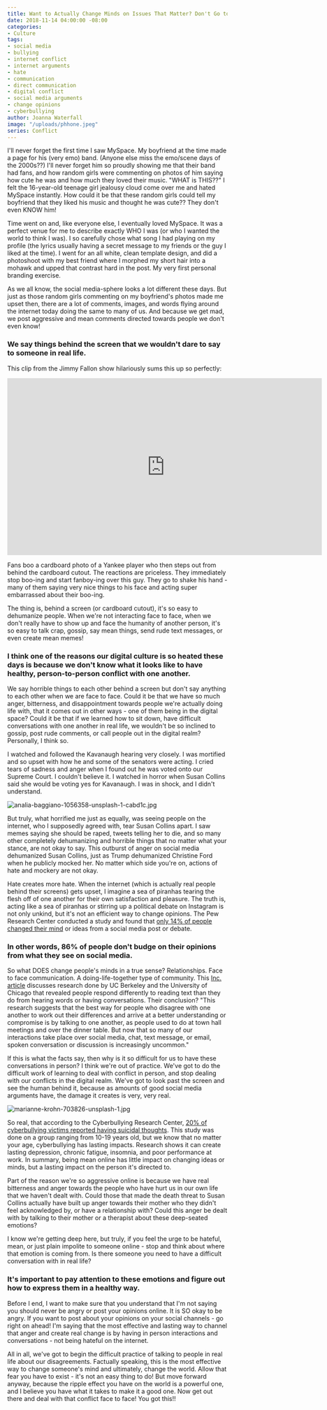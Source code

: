 ```yaml
---
title: Want to Actually Change Minds on Issues That Matter? Don't Go to the Internet
date: 2018-11-14 04:00:00 -08:00
categories:
- Culture
tags:
- social media
- bullying
- internet conflict
- internet arguments
- hate
- communication
- direct communication
- digital conflict
- social media arguments
- change opinions
- cyberbullying
author: Joanna Waterfall
image: "/uploads/phhone.jpeg"
series: Conflict
---
```


I'll never forget the first time I saw MySpace. My boyfriend at the time made a page for his (very emo) band. (Anyone else miss the emo/scene days of the 2000s??) I'll never forget him so proudly showing me that their band had fans, and how random girls were commenting on photos of him saying how cute he was and how much they loved their music. "WHAT is THIS??" I felt the 16-year-old teenage girl jealousy cloud come over me and hated MySpace instantly. How could it be that these random girls could tell my boyfriend that they liked his music and thought he was cute?? They don't even KNOW him!

Time went on and, like everyone else, I eventually loved MySpace. It was a perfect venue for me to describe exactly WHO I was (or who I wanted the world to think I was). I so carefully chose what song I had playing on my profile (the lyrics usually having a secret message to my friends or the guy I liked at the time). I went for an all white, clean template design, and did a photoshoot with my best friend where I morphed my short hair into a mohawk and upped that contrast hard in the post. My very first personal branding exercise.

As we all know, the social media-sphere looks a lot different these days. But just as those random girls commenting on my boyfriend's photos made me upset then, there are a lot of comments, images, and words flying around the internet today doing the same to many of us. And because we get mad, we post aggressive and mean comments directed towards people we don't even know! 

### We say things behind the screen that we wouldn't dare to say to someone in real life. 

This clip from the Jimmy Fallon show hilariously sums this up so perfectly:

<iframe width="720" height="405" src="https://www.youtube.com/embed/0b9rOji_PWY" frameborder="0" allow="accelerometer; autoplay; encrypted-media; gyroscope; picture-in-picture" allowfullscreen></iframe>

Fans boo a cardboard photo of a Yankee player who then steps out from behind the cardboard cutout. The reactions are priceless. They immediately stop boo-ing and start fanboy-ing over this guy. They go to shake his hand - many of them saying very nice things to his face and acting super embarrassed about their boo-ing.

The thing is, behind a screen (or cardboard cutout), it's so easy to dehumanize people. When we're not interacting face to face, when we don't really have to show up and face the humanity of another person, it's so easy to talk crap, gossip, say mean things, send rude text messages, or even create mean memes! 

### I think one of the reasons our digital culture is so heated these days is because we don't know what it looks like to have healthy, person-to-person conflict with one another. 

We say horrible things to each other behind a screen but don't say anything to each other when we are face to face. Could it be that we have so much anger, bitterness, and disappointment towards people we're actually doing life with, that it comes out in other ways - one of them being in the digital space? Could it be that if we learned how to sit down, have difficult conversations with one another in real life, we wouldn't be so inclined to gossip, post rude comments, or call people out in the digital realm? Personally, I think so.

I watched and followed the Kavanaugh hearing very closely. I was mortified and so upset with how he and some of the senators were acting. I cried tears of sadness and anger when I found out he was voted onto our Supreme Court. I couldn't believe it. I watched in horror when Susan Collins said she would be voting yes for Kavanaugh. I was in shock, and I didn't understand. 

![analia-baggiano-1056358-unsplash-1-cabd1c.jpg](/uploads/analia-baggiano-1056358-unsplash-1-cabd1c.jpg)

But truly, what horrified me just as equally, was seeing people on the internet, who I supposedly agreed with, tear Susan Collins apart. I saw memes saying she should be raped, tweets telling her to die, and so many other completely dehumanizing and horrible things that no matter what your stance, are not okay to say. This outburst of anger on social media dehumanized Susan Collins, just as Trump dehumanized Christine Ford when he publicly mocked her. No matter which side you're on, actions of hate and mockery are not okay.

Hate creates more hate. When the internet (which is actually real people behind their screens) gets upset, I imagine a sea of piranhas tearing the flesh off of one another for their own satisfaction and pleasure. The truth is, acting like a sea of piranhas or stirring up a political debate on Instagram is not only unkind, but it's not an efficient way to change opinions. The Pew Research Center conducted a study and found that [only 14% of people changed their mind](http://www.pewresearch.org/fact-tank/2018/08/15/14-of-americans-have-changed-their-mind-about-an-issue-because-of-something-they-saw-on-social-media/) or ideas from a social media post or debate. 

### In other words, 86% of people don't budge on their opinions from what they see on social media. 

So what DOES change people's minds in a true sense? Relationships. Face to face communication. A doing-life-together type of community. This [Inc. article](https://www.inc.com/minda-zetlin/you-should-never-ever-argue-with-anyone-on-facebook-according-to-science.html) discusses research done by UC Berkeley and the University of Chicago that revealed people respond differently to reading text than they do from hearing words or having conversations. Their conclusion? "This research suggests that the best way for people who disagree with one another to work out their differences and arrive at a better understanding or compromise is by talking to one another, as people used to do at town hall meetings and over the dinner table. But now that so many of our interactions take place over social media, chat, text message, or email, spoken conversation or discussion is increasingly uncommon."

If this is what the facts say, then why is it so difficult for us to have these conversations in person? I think we're out of practice. We've got to do the difficult work of learning to deal with conflict in person, and stop dealing with our conflicts in the digital realm. We've got to look past the screen and see the human behind it, because as amounts of good social media arguments have, the damage it creates is very, very real. 

![marianne-krohn-703826-unsplash-1.jpg](/uploads/marianne-krohn-703826-unsplash-1.jpg)

So real, that according to the Cyberbullying Research Center, [20% of cyberbullying victims reported having suicidal thoughts](http://cyberbullying.us/cyberbullying_and_suicide_research_fact_sheet.pdf). This study was done on a group ranging from 10-19 years old, but we know that no matter your age, cyberbullying has lasting impacts. Research shows it can create lasting depression, chronic fatigue, insomnia, and poor performance at work. In summary, being mean online has little impact on changing ideas or minds, but a lasting impact on the person it's directed to.

Part of the reason we're so aggressive online is because we have real bitterness and anger towards the people who have hurt us in our own life that we haven't dealt with. Could those that made the death threat to Susan Collins actually have built up anger towards their mother who they didn't feel acknowledged by, or have a relationship with? Could this anger be dealt with by talking to their mother or a therapist about these deep-seated emotions? 

I know we're getting deep here, but truly, if you feel the urge to be hateful, mean, or just plain impolite to someone online - stop and think about where that emotion is coming from. Is there someone you need to have a difficult conversation with in real life? 

### It's important to pay attention to these emotions and figure out how to express them in a healthy way.

Before I end, I want to make sure that you understand that I'm not saying you should never be angry or post your opinions online. It is SO okay to be angry. If you want to post about your opinions on your social channels - go right on ahead! I'm saying that the most effective and lasting way to channel that anger and create real change is by having in person interactions and conversations - not being hateful on the internet.

All in all, we've got to begin the difficult practice of talking to people in real life about our disagreements. Factually speaking, this is the most effective way to change someone's mind and ultimately, change the world. Allow that fear you have to exist - it's not an easy thing to do! But move forward anyway, because the ripple effect you have on the world is a powerful one, and I believe you have what it takes to make it a good one. Now get out there and deal with that conflict face to face! You got this!!